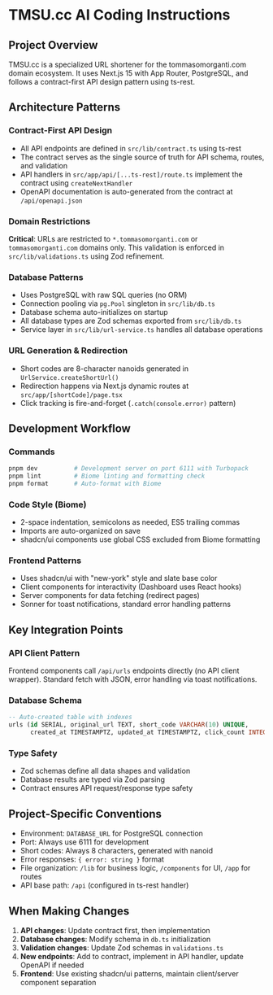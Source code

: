 # TMSU.cc AI Coding Instructions

## Project Overview

TMSU.cc is a specialized URL shortener for the tommasomorganti.com domain ecosystem. It uses Next.js 15 with App Router, PostgreSQL, and follows a contract-first API design pattern using ts-rest.

## Architecture Patterns

### Contract-First API Design
- All API endpoints are defined in `src/lib/contract.ts` using ts-rest
- The contract serves as the single source of truth for API schema, routes, and validation
- API handlers in `src/app/api/[...ts-rest]/route.ts` implement the contract using `createNextHandler`
- OpenAPI documentation is auto-generated from the contract at `/api/openapi.json`

### Domain Restrictions
**Critical**: URLs are restricted to `*.tommasomorganti.com` or `tommasomorganti.com` domains only. This validation is enforced in `src/lib/validations.ts` using Zod refinement.

### Database Patterns
- Uses PostgreSQL with raw SQL queries (no ORM)
- Connection pooling via `pg.Pool` singleton in `src/lib/db.ts`
- Database schema auto-initializes on startup
- All database types are Zod schemas exported from `src/lib/db.ts`
- Service layer in `src/lib/url-service.ts` handles all database operations

### URL Generation & Redirection
- Short codes are 8-character nanoids generated in `UrlService.createShortUrl()`
- Redirection happens via Next.js dynamic routes at `src/app/[shortCode]/page.tsx`
- Click tracking is fire-and-forget (`.catch(console.error)` pattern)

## Development Workflow

### Commands
```bash
pnpm dev          # Development server on port 6111 with Turbopack
pnpm lint         # Biome linting and formatting check
pnpm format       # Auto-format with Biome
```

### Code Style (Biome)
- 2-space indentation, semicolons as needed, ES5 trailing commas
- Imports are auto-organized on save
- shadcn/ui components use global CSS excluded from Biome formatting

### Frontend Patterns
- Uses shadcn/ui with "new-york" style and slate base color
- Client components for interactivity (Dashboard uses React hooks)
- Server components for data fetching (redirect pages)
- Sonner for toast notifications, standard error handling patterns

## Key Integration Points

### API Client Pattern
Frontend components call `/api/urls` endpoints directly (no API client wrapper). Standard fetch with JSON, error handling via toast notifications.

### Database Schema
```sql
-- Auto-created table with indexes
urls (id SERIAL, original_url TEXT, short_code VARCHAR(10) UNIQUE, 
      created_at TIMESTAMPTZ, updated_at TIMESTAMPTZ, click_count INTEGER)
```

### Type Safety
- Zod schemas define all data shapes and validation
- Database results are typed via Zod parsing
- Contract ensures API request/response type safety

## Project-Specific Conventions

- Environment: `DATABASE_URL` for PostgreSQL connection
- Port: Always use 6111 for development
- Short codes: Always 8 characters, generated with nanoid
- Error responses: `{ error: string }` format
- File organization: `/lib` for business logic, `/components` for UI, `/app` for routes
- API base path: `/api` (configured in ts-rest handler)

## When Making Changes

1. **API changes**: Update contract first, then implementation
2. **Database changes**: Modify schema in `db.ts` initialization
3. **Validation changes**: Update Zod schemas in `validations.ts`
4. **New endpoints**: Add to contract, implement in API handler, update OpenAPI if needed
5. **Frontend**: Use existing shadcn/ui patterns, maintain client/server component separation